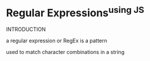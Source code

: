 # Regular Expressions<sup>using  JS<sup>


INTRODUCTION

a regular expression or RegEx is a pattern

used to match character combinations in a string



